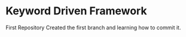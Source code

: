 # Keyword Driven Framework
First Repository
Created the first branch and learning how to commit it.
